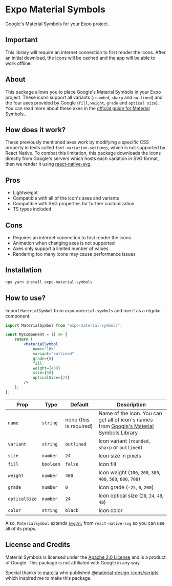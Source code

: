# Expo Material Symbols

Google's Material Symbols for your Expo project.

## Important

This library will require an internet connection to first render the icons. After an initial download, the icons will be cached and the app will be able to work offline.

## About

This package allows you to place Google's Material Symbols in your Expo project. These icons support all variants (`rounded`, `sharp` and `outlined`) and the four axes provided by Google (`fill`, `weight`, `grade` and `optical size`). You can read more about these axes in the [official guide for Material Symbols.](https://developers.google.com/fonts/docs/material_symbols#what_are_material_symbols).

## How does it work?

These previously mentioned axes work by modifying a specific CSS property in texts called `font-variation-settings`, which is not supported by React Native. To combat this limitation, this package downloads the icons directly from Google's servers which hosts each variation in SVG format, then we render it using [react-native-svg](https://github.com/software-mansion/react-native-svg/blob/main/USAGE.md).

## Pros

- Lightweight
- Compatible with all of the icon's axes and variants
- Compatible with SVG properties for further customization
- TS types included

## Cons

- Requires an internet connection to first render the icons
- Animation when changing axes is not supported
- Axes only support a limited number of values
- Rendering too many icons may cause performance issues

## Installation

```bash
npx yarn install expo-material-symbols
```

## How to use?

Import `MaterialSymbol` from `expo-material-symbols` and use it as a regular component.

```jsx
import MaterialSymbol from "expo-material-symbols";

const MyComponent = () => {
	return (
		<MaterialSymbol
			name="10k"
			variant="outlined"
			grade={0}
			fill
			weight={400}
			size={50}
			opticalSize={24}
		/>
	);
};
```

| Prop          | Type      | Default                 | Description                                                                                                                |
| ------------- | --------- | ----------------------- | -------------------------------------------------------------------------------------------------------------------------- |
| `name`        | `string`  | none (this is required) | Name of the icon. You can get all of icon's names from [Google's Material Symbols Library](https://fonts.google.com/icons) |
| `variant`     | `string`  | `outlined`              | Icon variant (`rounded`, `sharp` or `outlined`)                                                                            |
| `size`        | `number`  | `24`                    | Icon size in pixels                                                                                                        |
| `fill`        | `boolean` | `false`                 | Icon fill                                                                                                                  |
| `weight`      | `number`  | `400`                   | Icon weight (`100`, `200`, `300`, `400`, `500`, `600`, `700`)                                                              |
| `grade`       | `number`  | `0`                     | Icon grade (`-25`, `0`, `200`)                                                                                             |
| `opticalSize` | `number`  | `24`                    | Icon optical size (`20`, `24`, `49`, `48`)                                                                                 |
| `color`       | `string`  | `black`                 | Icon color                                                                                                                 |

Also, `MaterialSymbol` extends [`SvgUri`](https://github.com/software-mansion/react-native-svg/blob/main/USAGE.md#use-with-content-loaded-from-uri) from `react-native-svg` so you can use all of its props.

## License and Credits

Material Symbols is licensed under the [Apache 2.0 License](https://www.apache.org/licenses/LICENSE-2.0) and is a product of Google. This package is not affiliated with Google in any way.

Special thanks to [marella](https://www.npmjs.com/~marella) who published [@material-design-icons/scripts
](https://www.npmjs.com/package/@material-design-icons/scripts) which inspired me to make this package.

